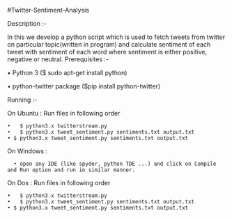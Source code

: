 #Twitter-Sentiment-Analysis

Description :-

In this we develop a python script which is used to fetch tweets from twitter on particular topic(written in 
program) and calculate sentiment of each tweet with sentiment of each word where sentiment is either positive, 
negative or neutral.
Prerequisites :-


• Python 3
  ($ sudo apt-get install python)
  
  
• python-twitter package
  ($pip install python-twitter)
  
Running :-

 On Ubuntu : Run files in following order
 
 
    •	$ python3.x twitterstream.py
    •	$ python3.x tweet_sentiment.py sentiments.txt output.txt
    • $ python3.x tweet_sentiment.py sentiments.txt output.txt

On Windows :


      •	open any IDE (like spyder, python TDE ...) and click on Compile and Run option and run in similar manner.

On Dos : Run files in following order


    •	$ python3.x twitterstream.py
    •	$ python3.x tweet_sentiment.py sentiments.txt output.txt
    • $ python3.x tweet_sentiment.py sentiments.txt output.txt 
